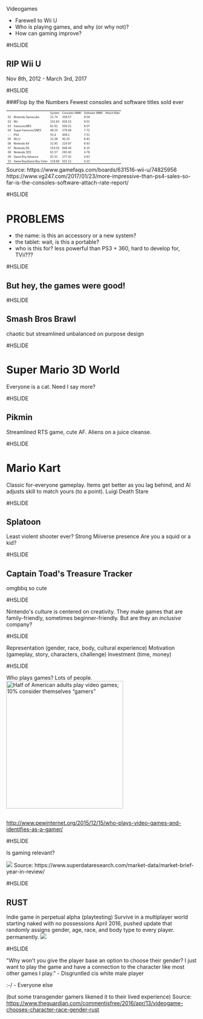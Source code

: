 Videogames

 * Farewell to Wii U
 * Who is playing games, and why (or why not)?
 * How can gaming improve?

#HSLIDE

RIP Wii U
---------
Nov 8th, 2012 - March 3rd, 2017

#HSLIDE

###Flop by the Numbers
Fewest consoles and software titles sold ever

<table style="font-size: .5em">
        <th><td>&nbsp;</td><td>System</td><td>Consoles (MM)</td><td>Software (MM)</td><td>Attach Rate</td></th>
        <tr><td>01</td><td>Nintendo Gamecube</td><td>21.74</td><td>208.57</td><td>9.59</td></tr>
        <tr><td>02</td><td>Wii</td><td>101.63</td><td>916.15</td><td>9.01</td></tr>
        <tr><td>03</td><td>Famicom/NES</td><td>61.91</td><td>500.01</td><td>8.07</td></tr>
        <tr><td>04</td><td>Super Famicom/SNES</td><td>49.10</td><td>379.06</td><td>7.72</td></tr>
        <tr><td>--</td><td>PS4</td><td>53.4</td><td>409.1</td><td>7.51</td></tr>
        <tr><td>05</td><td>Wii U</td><td>13.36</td><td>92.35</td><td>6.91</td></tr>
        <tr><td>06</td><td>Nintendo 64</td><td>32.93</td><td>224.97</td><td>6.83</td></tr>
        <tr><td>07</td><td>Nintendo DS</td><td>154.02</td><td>948.44</td><td>6.15</td></tr>
        <tr><td>08</td><td>Nintendo 3DS</td><td>61.57</td><td>293.40</td><td>4.76</td></tr>
        <tr><td>09</td><td>Game Boy Advance</td><td>81.51</td><td>377.42</td><td>4.63</td></tr>
        <tr><td>10</td><td>Game Boy/Game Boy Color</td><td>118.69</td><td>501.11</td><td>4.22</td></tr>
</table>

<div class="source">Source: https://www.gamefaqs.com/boards/631516-wii-u/74825958
https://www.vg247.com/2017/01/23/more-impressive-than-ps4-sales-so-far-is-the-consoles-software-attach-rate-report/</div>

#HSLIDE

PROBLEMS
========
 * the name: is this an accessory or a new system?
 * the tablet: wait, is this a portable?
 * who is this for? less powerful than PS3 + 360, hard to develop for, TVii???

#HSLIDE

But hey, the games were good!
-----------------------------

#HSLIDE

Smash Bros Brawl
----------------

chaotic but streamlined
unbalanced on purpose design

#HSLIDE

Super Mario 3D World
====================

Everyone is a cat. Need I say more?

#HSLIDE

Pikmin
------

Streamlined RTS game, cute AF. Aliens on a juice cleanse.

#HSLIDE

Mario Kart
==========

Classic for-everyone gameplay. Items get better as you lag behind, and AI adjusts skill to match yours (to a point).
Luigi Death Stare

#HSLIDE

Splatoon
--------

Least violent shooter ever?
Strong Miiverse presence
Are you a squid or a kid?

#HSLIDE

Captain Toad's Treasure Tracker
-------------------------------
omgbbq so cute

#HSLIDE

Nintendo's culture is centered on creativity. They make games that are family-friendly, sometimes beginner-friendly. But are they an _inclusive_ company?

#HSLIDE

Representation (gender, race, body, cultural experience)
Motivation (gameplay, story, characters, challenge)
Investment (time, money)

#HSLIDE

Who plays games? Lots of people.
<a href="http://www.pewinternet.org/2015/12/15/gaming-and-gamers/pi_2015-12-15_gaming-and-gamers_0-01/"><img width="309" height="338" src="http://assets.pewresearch.org/wp-content/uploads/sites/14/2015/12/PI_2015-12-15_gaming-and-gamers_0-01.png" class="attachment-large size-large" alt="Half of American adults play video games; 10% consider themselves “gamers”" /></a>

<a href="http://www.pewinternet.org/2015/12/15/gaming-and-gamers/pi_2015-12-15_gaming-and-gamers_1-01/"><img width="1" height="1" src="http://assets.pewresearch.org/wp-content/uploads/sites/14/2015/12/PI_2015-12-15_gaming-and-gamers_1-01.png" class="attachment-large size-large" alt="Men and women play video games, but men are more likely to call themselves “gamers”" /></a>

http://www.pewinternet.org/2015/12/15/who-plays-video-games-and-identifies-as-a-gamer/

#HSLIDE

Is gaming relevant?

<img src="https://d1ax1i5f2y3x71.cloudfront.net/items/0G3x3B240B3K0U150X3L/Screen%20Shot%202017-02-27%20at%208.24.52%20PM.png?X-CloudApp-Visitor-Id=2671635" />
Source: https://www.superdataresearch.com/market-data/market-brief-year-in-review/

#HSLIDE

RUST
----

Indie game in perpetual alpha (playtesting)
Survive in a multiplayer world starting naked with no possessions
April 2016, pushed update that randomly assigns gender, age, race, and body type to every player. permanently.
<img src="https://i.kinja-img.com/gawker-media/image/upload/s--0gHn5jNc--/c_scale,fl_progressive,q_80,w_800/mpsdzssxwygchkukhsm1.png" />

#HSLIDE

"Why won’t you give the player base an option to choose their gender? I just want to play the game and have a connection to the character like most other games I play." - Disgruntled cis white male player

:-/ - Everyone else

(but some transgender gamers likened it to their lived experience)
Source: https://www.theguardian.com/commentisfree/2016/apr/13/videogame-chooses-character-race-gender-rust



